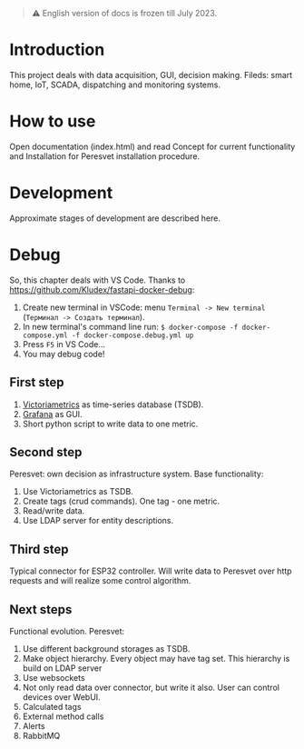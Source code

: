 > :warning: English version of docs is frozen till July 2023.

# Introduction
This project deals with data acquisition, GUI, decision making.
Fileds: smart home, IoT, SCADA, dispatching and monitoring systems.
# How to use
Open documentation (index.html) and read Concept for current functionality and Installation for Peresvet installation procedure.
# Development
Approximate stages of development are described here.
# Debug
So, this chapter deals with VS Code.
Thanks to https://github.com/Kludex/fastapi-docker-debug:
1. Create new terminal in VSCode: menu `Terminal -> New terminal` (`Терминал -> Создать терминал`).
2. In new terminal's command line run: ```$ docker-compose -f docker-compose.yml -f docker-compose.debug.yml up```
3. Press `F5` in VS Code...
4. You may debug code!

## First step
1. [Victoriametrics](https://victoriametrics.com/) as time-series database (TSDB).
2. [Grafana](https://grafana.com/) as GUI.
3. Short python script to write data to one metric.
## Second step
Peresvet: own decision as infrastructure system.
Base functionality:
1. Use Victoriametrics as TSDB.
2. Create tags (crud commands). One tag - one metric.
3. Read/write data.
4. Use LDAP server for entity descriptions.
## Third step
Typical connector for ESP32 controller.
Will write data to Peresvet over http requests and will realize some control algorithm.
## Next steps
Functional evolution.
Peresvet:
1. Use different background storages as TSDB.
2. Make object hierarchy. Every object may have tag set.
   This hierarchy is build on LDAP server
3. Use websockets
4. Not only read data over connector, but write it also. User can control devices over WebUI.
5. Calculated tags
6. External method calls
7. Alerts
8. RabbitMQ

